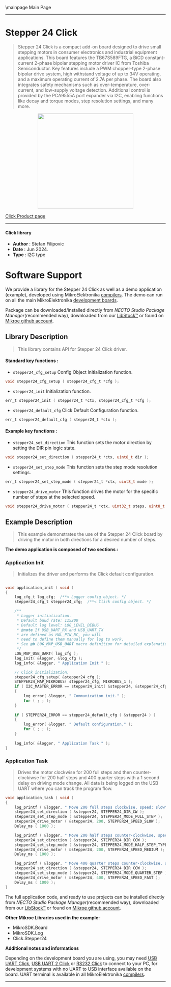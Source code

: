 \mainpage Main Page

---
# Stepper 24 Click

> Stepper 24 Click is a compact add-on board designed to drive small stepping motors in consumer electronics and industrial equipment applications. This board features the TB67S589FTG, a BiCD constant-current 2-phase bipolar stepping motor driver IC from Toshiba Semiconductor. Key features include a PWM chopper-type 2-phase bipolar drive system, high withstand voltage of up to 34V operating, and a maximum operating current of 2.7A per phase. The board also integrates safety mechanisms such as over-temperature, over-current, and low-supply voltage detection. Additional control is provided by the PCA9555A port expander via I2C, enabling functions like decay and torque modes, step resolution settings, and many more.

<p align="center">
  <img src="https://download.mikroe.com/images/click_for_ide/stepper24_click.png" height=300px>
</p>

[Click Product page](https://www.mikroe.com/stepper-24-click)

---


#### Click library

- **Author**        : Stefan Filipovic
- **Date**          : Jun 2024.
- **Type**          : I2C type


# Software Support

We provide a library for the Stepper 24 Click
as well as a demo application (example), developed using MikroElektronika
[compilers](https://www.mikroe.com/necto-studio).
The demo can run on all the main MikroElektronika [development boards](https://www.mikroe.com/development-boards).

Package can be downloaded/installed directly from *NECTO Studio Package Manager*(recommended way), downloaded from our [LibStock&trade;](https://libstock.mikroe.com) or found on [Mikroe github account](https://github.com/MikroElektronika/mikrosdk_click_v2/tree/master/clicks).

## Library Description

> This library contains API for Stepper 24 Click driver.

#### Standard key functions :

- `stepper24_cfg_setup` Config Object Initialization function.
```c
void stepper24_cfg_setup ( stepper24_cfg_t *cfg );
```

- `stepper24_init` Initialization function.
```c
err_t stepper24_init ( stepper24_t *ctx, stepper24_cfg_t *cfg );
```

- `stepper24_default_cfg` Click Default Configuration function.
```c
err_t stepper24_default_cfg ( stepper24_t *ctx );
```

#### Example key functions :

- `stepper24_set_direction` This function sets the motor direction by setting the DIR pin logic state.
```c
void stepper24_set_direction ( stepper24_t *ctx, uint8_t dir );
```

- `stepper24_set_step_mode` This function sets the step mode resolution settings.
```c
err_t stepper24_set_step_mode ( stepper24_t *ctx, uint8_t mode );
```

- `stepper24_drive_motor` This function drives the motor for the specific number of steps at the selected speed.
```c
void stepper24_drive_motor ( stepper24_t *ctx, uint32_t steps, uint8_t speed );
```

## Example Description

> This example demonstrates the use of the Stepper 24 Click board by driving the motor in both directions for a desired number of steps.

**The demo application is composed of two sections :**

### Application Init

> Initializes the driver and performs the Click default configuration.

```c

void application_init ( void )
{
    log_cfg_t log_cfg;  /**< Logger config object. */
    stepper24_cfg_t stepper24_cfg;  /**< Click config object. */

    /** 
     * Logger initialization.
     * Default baud rate: 115200
     * Default log level: LOG_LEVEL_DEBUG
     * @note If USB_UART_RX and USB_UART_TX 
     * are defined as HAL_PIN_NC, you will 
     * need to define them manually for log to work. 
     * See @b LOG_MAP_USB_UART macro definition for detailed explanation.
     */
    LOG_MAP_USB_UART( log_cfg );
    log_init( &logger, &log_cfg );
    log_info( &logger, " Application Init " );

    // Click initialization.
    stepper24_cfg_setup( &stepper24_cfg );
    STEPPER24_MAP_MIKROBUS( stepper24_cfg, MIKROBUS_1 );
    if ( I2C_MASTER_ERROR == stepper24_init( &stepper24, &stepper24_cfg ) ) 
    {
        log_error( &logger, " Communication init." );
        for ( ; ; );
    }
    
    if ( STEPPER24_ERROR == stepper24_default_cfg ( &stepper24 ) )
    {
        log_error( &logger, " Default configuration." );
        for ( ; ; );
    }
    
    log_info( &logger, " Application Task " );
}

```

### Application Task

> Drives the motor clockwise for 200 full steps and then counter-clockiwse for 200 half
steps and 400 quarter steps with a 1 second delay on driving mode change. All data is
being logged on the USB UART where you can track the program flow.

```c
void application_task ( void )
{
    log_printf ( &logger, " Move 200 full steps clockwise, speed: slow\r\n\n" );
    stepper24_set_direction ( &stepper24, STEPPER24_DIR_CW );
    stepper24_set_step_mode ( &stepper24, STEPPER24_MODE_FULL_STEP );
    stepper24_drive_motor ( &stepper24, 200, STEPPER24_SPEED_SLOW );
    Delay_ms ( 1000 );

    log_printf ( &logger, " Move 200 half steps counter-clockwise, speed: medium\r\n\n" );
    stepper24_set_direction ( &stepper24, STEPPER24_DIR_CCW );
    stepper24_set_step_mode ( &stepper24, STEPPER24_MODE_HALF_STEP_TYPE_A );
    stepper24_drive_motor ( &stepper24, 200, STEPPER24_SPEED_MEDIUM );
    Delay_ms ( 1000 );

    log_printf ( &logger, " Move 400 quarter steps counter-clockwise, speed: fast\r\n\n" );
    stepper24_set_direction ( &stepper24, STEPPER24_DIR_CCW );
    stepper24_set_step_mode ( &stepper24, STEPPER24_MODE_QUARTER_STEP );
    stepper24_drive_motor ( &stepper24, 400, STEPPER24_SPEED_FAST );
    Delay_ms ( 1000 );
}
```

The full application code, and ready to use projects can be installed directly from *NECTO Studio Package Manager*(recommended way), downloaded from our [LibStock&trade;](https://libstock.mikroe.com) or found on [Mikroe github account](https://github.com/MikroElektronika/mikrosdk_click_v2/tree/master/clicks).

**Other Mikroe Libraries used in the example:**

- MikroSDK.Board
- MikroSDK.Log
- Click.Stepper24

**Additional notes and informations**

Depending on the development board you are using, you may need
[USB UART Click](https://www.mikroe.com/usb-uart-click),
[USB UART 2 Click](https://www.mikroe.com/usb-uart-2-click) or
[RS232 Click](https://www.mikroe.com/rs232-click) to connect to your PC, for
development systems with no UART to USB interface available on the board. UART
terminal is available in all MikroElektronika
[compilers](https://shop.mikroe.com/compilers).

---
